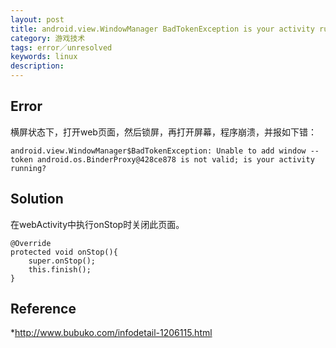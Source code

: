 ```yaml
---
layout: post
title: android.view.WindowManager BadTokenException is your activity running
category: 游戏技术
tags: error／unresolved
keywords: linux
description: 
---	
```



## Error

横屏状态下，打开web页面，然后锁屏，再打开屏幕，程序崩溃，并报如下错：

```
android.view.WindowManager$BadTokenException: Unable to add window -- token android.os.BinderProxy@428ce878 is not valid; is your activity running?
```

## Solution

在webActivity中执行onStop时关闭此页面。

```
@Override
protected void onStop(){
	super.onStop();
	this.finish();
}
```

## Reference

*<http://www.bubuko.com/infodetail-1206115.html>